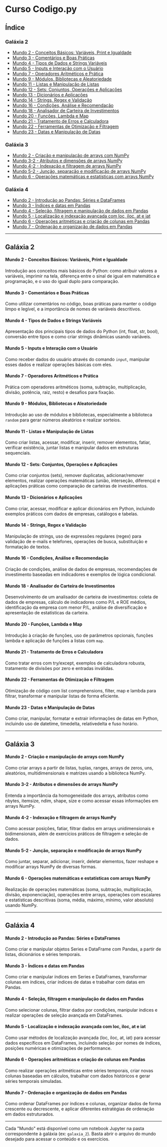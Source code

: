 # Curso Codigo.py

## Índice

### Galáxia 2
- [Mundo 2 - Conceitos Básicos: Variáveis, Print e Igualdade](#galaxia-2-mundo-2)
- [Mundo 3 - Comentários e Boas Práticas](#galaxia-2-mundo-3)
- [Mundo 4 - Tipos de Dados e Strings Variáveis](#galaxia-2-mundo-4)
- [Mundo 5 - Inputs e Interação com o Usuário](#galaxia-2-mundo-5)
- [Mundo 7 - Operadores Aritméticos e Prática](#galaxia-2-mundo-7)
- [Mundo 9 - Módulos, Bibliotecas e Aleatoriedade](#galaxia-2-mundo-9)
- [Mundo 11 - Listas e Manipulação de Listas](#galaxia-2-mundo-11)
- [Mundo 12 - Sets: Conjuntos, Operações e Aplicações](#galaxia-2-mundo-12)
- [Mundo 13 - Dicionários e Aplicações](#galaxia-2-mundo-13)
- [Mundo 14 - Strings, Regex e Validação](#galaxia-2-mundo-14)
- [Mundo 16 - Condições, Análise e Recomendação](#galaxia-2-mundo-16)
- [Mundo 18 - Analisador de Carteira de Investimentos](#galaxia-2-mundo-18)
- [Mundo 20 - Funções, Lambda e Map](#galaxia-2-mundo-20)
- [Mundo 21 - Tratamento de Erros e Calculadora](#galaxia-2-mundo-21)
- [Mundo 22 - Ferramentas de Otimização e Filtragem](#galaxia-2-mundo-22)
- [Mundo 23 - Datas e Manipulação de Datas](#galaxia-2-mundo-23)

### Galáxia 3
- [Mundo 2 - Criação e manipulação de arrays com NumPy](#galaxia-3-mundo-2)
- [Mundo 3-2 - Atributos e dimensões de arrays NumPy](#galaxia-3-mundo-3-2)
- [Mundo 4-2 - Indexação e filtragem de arrays NumPy](#galaxia-3-mundo-4-2)
- [Mundo 5-2 - Junção, separação e modificação de arrays NumPy](#galaxia-3-mundo-5-2)
- [Mundo 6 - Operações matemáticas e estatísticas com arrays NumPy](#galaxia-3-mundo-6)

### Galáxia 4
- [Mundo 2 - Introdução ao Pandas: Séries e DataFrames](#galaxia-4-mundo-2)
- [Mundo 3 - Índices e datas em Pandas](#galaxia-4-mundo-3)
- [Mundo 4 - Seleção, filtragem e manipulação de dados em Pandas](#galaxia-4-mundo-4)
- [Mundo 5 - Localização e indexação avançada com loc, iloc, at e iat](#galaxia-4-mundo-5)
- [Mundo 6 - Operações aritméticas e criação de colunas em Pandas](#galaxia-4-mundo-6)
- [Mundo 7 - Ordenação e organização de dados em Pandas](#galaxia-4-mundo-7)

---

## Galáxia 2

#### <a name="galaxia-2-mundo-2"></a>Mundo 2 - Conceitos Básicos: Variáveis, Print e Igualdade
Introdução aos conceitos mais básicos do Python: como atribuir valores a variáveis, imprimir na tela, diferença entre o sinal de igual em matemática e programação, e o uso do igual duplo para comparação.

#### <a name="galaxia-2-mundo-3"></a>Mundo 3 - Comentários e Boas Práticas
Como utilizar comentários no código, boas práticas para manter o código limpo e legível, e a importância de nomes de variáveis descritivos.

#### <a name="galaxia-2-mundo-4"></a>Mundo 4 - Tipos de Dados e Strings Variáveis
Apresentação dos principais tipos de dados do Python (int, float, str, bool), conversão entre tipos e como criar strings dinâmicas usando variáveis.

#### <a name="galaxia-2-mundo-5"></a>Mundo 5 - Inputs e Interação com o Usuário
Como receber dados do usuário através do comando `input`, manipular esses dados e realizar operações básicas com eles.

#### <a name="galaxia-2-mundo-7"></a>Mundo 7 - Operadores Aritméticos e Prática
Prática com operadores aritméticos (soma, subtração, multiplicação, divisão, potência, raiz, resto) e desafios para fixação.

#### <a name="galaxia-2-mundo-9"></a>Mundo 9 - Módulos, Bibliotecas e Aleatoriedade
Introdução ao uso de módulos e bibliotecas, especialmente a biblioteca `random` para gerar números aleatórios e realizar sorteios.

#### <a name="galaxia-2-mundo-11"></a>Mundo 11 - Listas e Manipulação de Listas
Como criar listas, acessar, modificar, inserir, remover elementos, fatiar, verificar existência, juntar listas e manipular dados em estruturas sequenciais.

#### <a name="galaxia-2-mundo-12"></a>Mundo 12 - Sets: Conjuntos, Operações e Aplicações
Como criar conjuntos (sets), remover duplicatas, adicionar/remover elementos, realizar operações matemáticas (união, interseção, diferença) e aplicações práticas como comparação de carteiras de investimentos.

#### <a name="galaxia-2-mundo-13"></a>Mundo 13 - Dicionários e Aplicações
Como criar, acessar, modificar e aplicar dicionários em Python, incluindo exemplos práticos com dados de empresas, catálogos e tabelas.

#### <a name="galaxia-2-mundo-14"></a>Mundo 14 - Strings, Regex e Validação
Manipulação de strings, uso de expressões regulares (regex) para validação de e-mails e telefones, operações de busca, substituição e formatação de textos.

#### <a name="galaxia-2-mundo-16"></a>Mundo 16 - Condições, Análise e Recomendação
Criação de condições, análise de dados de empresas, recomendações de investimento baseadas em indicadores e exemplos de lógica condicional.

#### <a name="galaxia-2-mundo-18"></a>Mundo 18 - Analisador de Carteira de Investimentos
Desenvolvimento de um analisador de carteira de investimentos: coleta de dados de empresas, cálculo de indicadores como P/L e ROE médios, identificação da empresa com menor P/L, análise de diversificação e apresentação de estatísticas da carteira.

#### <a name="galaxia-2-mundo-20"></a>Mundo 20 - Funções, Lambda e Map
Introdução à criação de funções, uso de parâmetros opcionais, funções lambda e aplicação de funções a listas com `map`.

#### <a name="galaxia-2-mundo-21"></a>Mundo 21 - Tratamento de Erros e Calculadora
Como tratar erros com try/except, exemplos de calculadora robusta, tratamento de divisões por zero e entradas inválidas.

#### <a name="galaxia-2-mundo-22"></a>Mundo 22 - Ferramentas de Otimização e Filtragem
Otimização de código com list comprehensions, filter, map e lambda para filtrar, transformar e manipular listas de forma eficiente.

#### <a name="galaxia-2-mundo-23"></a>Mundo 23 - Datas e Manipulação de Datas
Como criar, manipular, formatar e extrair informações de datas em Python, incluindo uso de datetime, timedelta, relativedelta e fuso horário.

---

## Galáxia 3

#### <a name="galaxia-3-mundo-2"></a>Mundo 2 - Criação e manipulação de arrays com NumPy
Como criar arrays a partir de listas, tuplas, ranges, arrays de zeros, uns, aleatórios, multidimensionais e matrizes usando a biblioteca NumPy.

#### <a name="galaxia-3-mundo-3-2"></a>Mundo 3-2 - Atributos e dimensões de arrays NumPy
Entenda a importância da homogeneidade dos arrays, atributos como nbytes, itemsize, ndim, shape, size e como acessar essas informações em arrays NumPy.

#### <a name="galaxia-3-mundo-4-2"></a>Mundo 4-2 - Indexação e filtragem de arrays NumPy
Como acessar posições, fatiar, filtrar dados em arrays unidimensionais e bidimensionais, além de exercícios práticos de filtragem e seleção de dados.

#### <a name="galaxia-3-mundo-5-2"></a>Mundo 5-2 - Junção, separação e modificação de arrays NumPy
Como juntar, separar, adicionar, inserir, deletar elementos, fazer reshape e modificar arrays NumPy de diversas formas.

#### <a name="galaxia-3-mundo-6"></a>Mundo 6 - Operações matemáticas e estatísticas com arrays NumPy
Realização de operações matemáticas (soma, subtração, multiplicação, divisão, exponenciação), operações entre arrays, operações com escalares e estatísticas descritivas (soma, média, máximo, mínimo, valor absoluto) usando NumPy.

---

## Galáxia 4

#### <a name="galaxia-4-mundo-2"></a>Mundo 2 - Introdução ao Pandas: Séries e DataFrames
Como criar e manipular objetos Series e DataFrame com Pandas, a partir de listas, dicionários e séries temporais.

#### <a name="galaxia-4-mundo-3"></a>Mundo 3 - Índices e datas em Pandas
Como criar e manipular índices em Series e DataFrames, transformar colunas em índices, criar índices de datas e trabalhar com datas em Pandas.

#### <a name="galaxia-4-mundo-4"></a>Mundo 4 - Seleção, filtragem e manipulação de dados em Pandas
Como selecionar colunas, filtrar dados por condições, manipular índices e realizar operações de seleção avançada em DataFrames.

#### <a name="galaxia-4-mundo-5"></a>Mundo 5 - Localização e indexação avançada com loc, iloc, at e iat
Como usar métodos de localização avançada (loc, iloc, at, iat) para acessar dados específicos em DataFrames, incluindo seleção por nomes de índices, posições numéricas e otimizações de performance.

#### <a name="galaxia-4-mundo-6"></a>Mundo 6 - Operações aritméticas e criação de colunas em Pandas
Como realizar operações aritméticas entre séries temporais, criar novas colunas baseadas em cálculos, trabalhar com dados históricos e gerar séries temporais simuladas.

#### <a name="galaxia-4-mundo-7"></a>Mundo 7 - Ordenação e organização de dados em Pandas
Como ordenar DataFrames por índices e colunas, organizar dados de forma crescente ou decrescente, e aplicar diferentes estratégias de ordenação em dados estruturados.

---

Cada "Mundo" está disponível como um notebook Jupyter na pasta correspondente à galáxia (ex: `galaxia_2`). Basta abrir o arquivo do mundo desejado para acessar o conteúdo e os exercícios. 